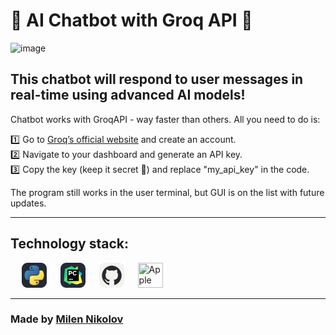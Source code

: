 # 🌟 AI Chatbot with Groq API 🌟


![image](https://github.com/user-attachments/assets/ff39e512-9da1-44f1-928d-9e69eae298a8)





## This chatbot will respond to user messages in real-time using advanced AI models!




Chatbot works with GroqAPI - way faster than others. All you need to do is:

1️⃣ Go to [Groq’s official website](https://groq.com) and create an account.  
2️⃣ Navigate to your dashboard and generate an API key.  
3️⃣ Copy the key (keep it secret 🤫) and replace "my_api_key" in the code.  

The program still works in the user terminal, but GUI is on the list with future updates.


---
## Technology stack:
<p align="left">
  &emsp;
    <a href="#"><img alt="Python" src="https://github.com/tandpfun/skill-icons/blob/main/icons/Python-Dark.svg" width="40" height ="40"></a>
  &emsp;
    <a href="#"><img src="https://github.com/tandpfun/skill-icons/blob/main/icons/PyCharm-Dark.svg" width="40" height="40" /></a>
  &emsp;
    <a href="#"><img alt="GitHub" src="https://github.com/tandpfun/skill-icons/blob/main/icons/Github-Light.svg" title="GitHub" **alt="GitHub" width="40" height="40" ></a>
  &emsp;
    <a href="#"><img src="https://github.com/tandpfun/skill-icons/blob/main/icons/Apple-Light.svg" title="Apple" **alt="Apple" width="40" height="40" /></a>
</p>

---
### Made by [Milen Nikolov](https://www.linkedin.com/in/milen-nikolov-62455034b/)





